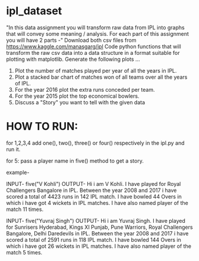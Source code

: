 # ipl_dataset

"In this data assignment you will transform raw data from IPL into graphs that will convey some meaning / analysis. 
For each part of this assignment you will have 2 parts -"
Download both csv files from https://www.kaggle.com/manasgarg/ipl
Code python functions that will transform the raw csv data into a data structure in a format suitable for plotting with matplotlib.
Generate the following plots ...
1. Plot the number of matches played per year of all the years in IPL.
2. Plot a stacked bar chart of matches won of all teams over all the years of IPL.
3. For the year 2016 plot the extra runs conceded per team.
4. For the year 2015 plot the top economical bowlers.
5. Discuss a "Story" you want to tell with the given data

# HOW TO RUN:

for 1,2,3,4 add one(), two(), three() or four() respectively in the ipl.py and run it.

for 5:
 pass a player name in five() method to get a story.
 
 example-
 
 INPUT-
 five("V Kohli")
 OUTPUT-
 Hi i am V Kohli. I have played for Royal Challengers Bangalore in IPL.
  Between the year 2008 and 2017 i have scored a total of 4423 runs in 142 IPL match.
  I have bowled 44 Overs in which i have got 4 wickets in  IPL matches. I have also named player of the match 11 times.
  
 INPUT-
 five("Yuvraj Singh")
 OUTPUT-
 Hi i am Yuvraj Singh. I have played for Sunrisers Hyderabad, Kings XI Punjab, Pune Warriors, Royal Challengers Bangalore, Delhi     Daredevils in IPL.
  Between the year 2008 and 2017 i have scored a total of 2591 runs in 118 IPL match.
  I have bowled 144 Overs in which i have got 26 wickets in  IPL matches. I have also named player of the match 5 times.
  
  
